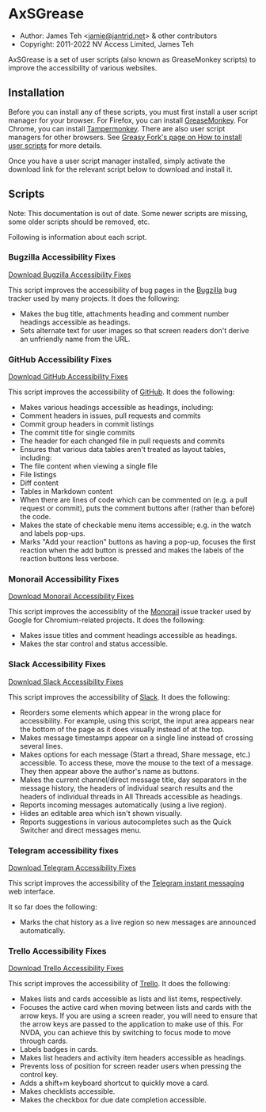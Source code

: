 # AxSGrease

- Author: James Teh &lt;jamie@jantrid.net&gt; & other contributors
- Copyright: 2011-2022 NV Access Limited, James Teh

AxSGrease is a set of user scripts (also known as GreaseMonkey scripts) to improve the accessibility of various websites.

## Installation
Before you can install any of these scripts, you must first install a user script manager for your browser.
For Firefox, you can install [GreaseMonkey](https://addons.mozilla.org/en-US/firefox/addon/greasemonkey/).
For Chrome, you can install [Tampermonkey](https://chrome.google.com/webstore/detail/tampermonkey/dhdgffkkebhmkfjojejmpbldmpobfkfo).
There are also user script managers for other browsers.
See [Greasy Fork's page on How to install user scripts](https://greasyfork.org/en/help/installing-user-scripts) for more details.

Once you have a user script manager installed, simply activate the download link for the relevant script below to download and install it.

## Scripts
Note: This documentation is out of date.
Some newer scripts are missing, some older scripts should be removed, etc.

Following is information about each script.

### Bugzilla Accessibility Fixes
[Download Bugzilla Accessibility Fixes](https://github.com/jcsteh/axSGrease/raw/master/BugzillaA11yFixes.user.js)

This script improves the accessibility of bug pages in the [Bugzilla](http://www.bugzilla.org/) bug tracker used by many projects.
It does the following:

- Makes the bug title, attachments heading and comment number headings accessible as headings.
- Sets alternate text for user images so that screen readers don't derive an unfriendly name from the URL.

### GitHub Accessibility Fixes
[Download GitHub Accessibility Fixes](https://github.com/jcsteh/axSGrease/raw/master/GitHubA11yFixes.user.js)

This script improves the accessibility of [GitHub](https://github.com/).
It does the following:

- Makes various headings accessible as headings, including:
 - Comment headers in issues, pull requests and commits
 - Commit group headers in commit listings
 - The commit title for single commits
 - The header for each changed file in pull requests and commits
- Ensures that various data tables aren't treated as layout tables, including:
 - The file content when viewing a single file
 - File listings
 - Diff content
 - Tables in Markdown content
- When there are lines of code which can be commented on (e.g. a pull request or commit), puts the comment buttons after (rather than before) the code.
- Makes the state of checkable menu items accessible; e.g. in the watch and labels pop-ups.
- Marks "Add your reaction" buttons as having a pop-up, focuses the first reaction when the add button is pressed and makes the labels of the reaction buttons less verbose.

### Monorail Accessibility Fixes
[Download Monorail Accessibility Fixes](https://github.com/jcsteh/axSGrease/raw/master/MonorailA11yFixes.user.js)

This script improves the accessiblity of the [Monorail](https://bugs.chromium.org/) issue tracker used by Google for Chromium-related projects.
It does the following:

- Makes issue titles and comment headings accessible as headings.
- Makes the star control and status accessible.

### Slack Accessibility Fixes
[Download Slack Accessibility Fixes](https://github.com/jcsteh/axSGrease/raw/master/SlackA11yFixes.user.js)

This script improves the accessibility of [Slack](https://www.slack.com/).
It does the following:

- Reorders some elements which appear in the wrong place for accessibility. For example, using this script, the input area appears near the bottom of the page as it does visually instead of at the top.
- Makes message timestamps appear on a single line instead of crossing several lines.
- Makes options for each message (Start a thread, Share message, etc.) accessible.
 To access these, move the mouse to the text of a message.
 They then appear above the author's name as buttons.
- Makes the current channel/direct message title, day separators in the message history, the headers of individual search results and the headers of individual threads in All Threads accessible as headings.
- Reports incoming messages automatically (using a live region).
- Hides an editable area which isn't shown visually.
- Reports suggestions in various autocompletes such as the Quick Switcher and direct messages menu.

### Telegram accessibility fixes
[Download Telegram Accessibility Fixes](https://github.com/jcsteh/axSGrease/raw/master/TelegramA11yFixes.user.js)

This script improves the accessibility of the [Telegram instant messaging](https://web.telegram.org/) web interface.

It so far does the following:

- Marks the chat history as a live region so new messages are announced automatically.

### Trello Accessibility Fixes
[Download Trello Accessibility Fixes](https://github.com/jcsteh/axSGrease/raw/master/TrelloA11yFixes.user.js)

This script improves the accessibility of [Trello](https://trello.com/).
It does the following:

- Makes lists and cards accessible as lists and list items, respectively.
- Focuses the active card when moving between lists and cards with the arrow keys.
 If you are using a screen reader, you will need to ensure that the arrow keys are passed to the application to make use of this.
 For NVDA, you can achieve this by switching to focus mode to move through cards.
- Labels badges in cards.
- Makes list headers and activity item headers accessible as headings.
- Prevents loss of position for screen reader users when pressing the control key.
- Adds a shift+m keyboard shortcut to quickly move a card.
- Makes checklists accessible.
- Makes the checkbox for due date completion accessible.
